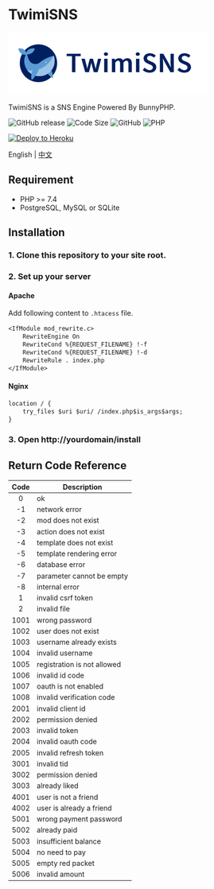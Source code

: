 # TwimiSNS

![TwimiSNS](static/img/logo.png?raw=true)

TwimiSNS is a SNS Engine Powered By BunnyPHP.

![GitHub release](https://img.shields.io/github/release/ivanlulyf/twimisns.svg?color=brightgreen&style=flat-square)
![Code Size](https://img.shields.io/github/languages/code-size/ivanlulyf/mineblog.svg?color=orange&style=flat-square)
![GitHub](https://img.shields.io/github/license/ivanlulyf/twimisns.svg?color=blue&style=flat-square)
![PHP](https://img.shields.io/badge/PHP->%3D7.4.0-777bb3.svg?style=flat-square&logo=php)

[![Deploy to Heroku](https://img.shields.io/badge/-Deploy%20to%20Heroku-%237056BF?logo=heroku&style=flat-square&labelColor=%237056BF&logoColor=white)](https://heroku.com/deploy?template=https://github.com/IvanLuLyf/TwimiSNS)

English | [中文](README_CN.md)

## Requirement

* PHP >= 7.4
* PostgreSQL, MySQL or SQLite


## Installation

### 1. Clone this repository to your site root.

### 2. Set up your server
#### Apache

Add following content to ```.htacess``` file.

```apacheconfig
<IfModule mod_rewrite.c>
    RewriteEngine On
    RewriteCond %{REQUEST_FILENAME} !-f
    RewriteCond %{REQUEST_FILENAME} !-d
    RewriteRule . index.php
</IfModule>
```


#### Nginx

```nginx
location / {
    try_files $uri $uri/ /index.php$is_args$args;
}
```

### 3. Open http://yourdomain/install

## Return Code Reference

|  Code  | Description |
|:---:|---|
|0|ok|
|-1|network error|
|-2|mod does not exist|
|-3|action does not exist|
|-4|template does not exist|
|-5|template rendering error|
|-6|database error|
|-7|parameter cannot be empty|
|-8|internal error|
|1|invalid csrf token|
|2|invalid file|
|1001|wrong password|
|1002|user does not exist|
|1003|username already exists|
|1004|invalid username|
|1005|registration is not allowed|
|1006|invalid id code|
|1007|oauth is not enabled|
|1008|invalid verification code|
|2001|invalid client id|
|2002|permission denied|
|2003|invalid token|
|2004|invalid oauth code|
|2005|invalid refresh token|
|3001|invalid tid|
|3002|permission denied|
|3003|already liked|
|4001|user is not a friend|
|4002|user is already a friend|
|5001|wrong payment password|
|5002|already paid|
|5003|insufficient balance|
|5004|no need to pay|
|5005|empty red packet|
|5006|invalid amount|